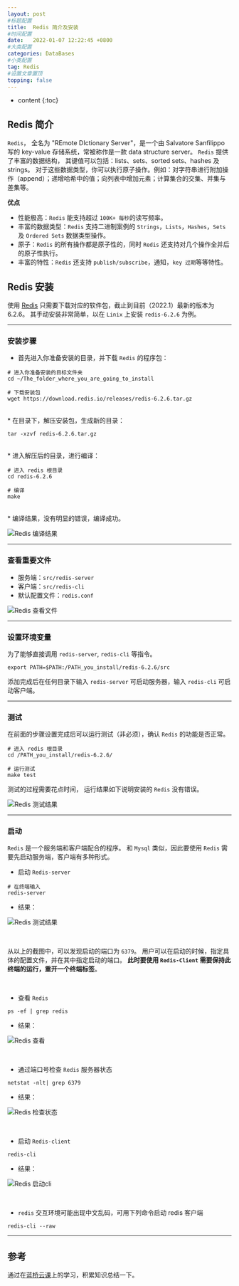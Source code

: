 ```yaml
---
layout: post
#标题配置
title:  Redis 简介及安装
#时间配置
date:   2022-01-07 12:22:45 +0800
#大类配置
categories: DataBases
#小类配置
tag: Redis
#设置文章置顶
topping: false
---
```


* content
{:toc}

## Redis 简介
`Redis`， 全名为 "REmote DIctionary Server"，是一个由 Salvatore Sanfilippo 写的 key-value 存储系统，常被称作是一款 data structure server。 
`Redis` 提供了丰富的数据结构， 其键值可以包括：lists、sets、sorted sets、hashes 及 strings。 
对于这些数据类型，你可以执行原子操作。例如：对字符串进行附加操作（append）；递增哈希中的值；向列表中增加元素；计算集合的交集、并集与差集等。

**优点**
- 性能极高：`Redis` 能支持超过 `100K+ 每秒`的读写频率。
- 丰富的数据类型：`Redis` 支持二进制案例的 `Strings`，`Lists`，`Hashes`，`Sets` 及 `Ordered Sets` 数据类型操作。
- 原子：`Redis` 的所有操作都是原子性的，同时 `Redis` 还支持对几个操作全并后的原子性执行。
- 丰富的特性：`Redis` 还支持 `publish/subscribe`，通知，`key 过期`等等特性。

## Redis 安装
使用 [Redis](https://redis.io/download) 只需要下载对应的软件包，截止到目前（2022.1）最新的版本为 6.2.6。
其手动安装非常简单，以在 `Linix` 上安装 `redis-6.2.6` 为例。

---------------------------
### 安装步骤
* 首先进入你准备安装的目录，并下载 `Redis` 的程序包：

```angular2html
# 进入你准备安装的目标文件夹
cd ~/The_folder_where_you_are_going_to_install

# 下载安装包
wget https://download.redis.io/releases/redis-6.2.6.tar.gz
```
<br/>
* 在目录下，解压安装包，生成新的目录：

```angular2html
tar -xzvf redis-6.2.6.tar.gz
```
<br/>
* 进入解压后的目录，进行编译：

```angular2html
# 进入 redis 根目录
cd redis-6.2.6

# 编译
make
```
<br/>
* 编译结果，没有明显的错误，编译成功。

![Redis 编译结果](/blog/images/Redis/make_result.png)

---------------------------
### 查看重要文件
 - 服务端：`src/redis-server` 
 - 客户端：`src/redis-cli`
 - 默认配置文件：`redis.conf`
    
![Redis 查看文件](/blog/images/Redis/check_files.png)

---------------------------
### 设置环境变量

为了能够直接调用 `redis-server`, `redis-cli` 等指令。
```angular2html
export PATH=$PATH:/PATH_you_install/redis-6.2.6/src
```

添加完成后在任何目录下输入 `redis-server` 可启动服务器，输入 `redis-cli` 可启动客户端。

---------------------------
### 测试

在前面的步骤设置完成后可以运行测试（非必须），确认 `Redis` 的功能是否正常。

```angular2html
# 进入 redis 根目录
cd /PATH_you_install/redis-6.2.6/

# 运行测试
make test
```

测试的过程需要花点时间， 运行结果如下说明安装的 `Redis` 没有错误。

![Redis 测试结果](/blog/images/Redis/test_result.png)

----------------------------
### 启动

`Redis` 是一个服务端和客户端配合的程序。
和 `Mysql` 类似，因此要使用 `Redis` 需要先启动服务端，客户端有多种形式。

* 启动 `Redis-server`

```angular2html
# 在终端输入
redis-server
```

* 结果：

![Redis 测试结果](/blog/images/Redis/redis-server.png) 

<br/>

从以上的截图中，可以发现启动的端口为 `6379`。
用户可以在启动的时候，指定具体的配置文件，并在其中指定启动的端口。
**此时要使用 `Redis-Client` 需要保持此终端的运行，重开一个终端标签**。

<br/>

* 查看 `Redis`

```angular2html
ps -ef | grep redis
```

* 结果：

![Redis 查看](/blog/images/Redis/ps-ef.png) 

<br/>

* 通过端口号检查 `Redis` 服务器状态

```angular2html
netstat -nlt| grep 6379
```

* 结果：

![Redis 检查状态](/blog/images/Redis/grep-6379.png) 

<br/>

* 启动 `Redis-client`

```angular2html
redis-cli
```

* 结果：

![Redis 启动cli](/blog/images/Redis/redis-cli.png) 

<br/>

* `redis` 交互环境可能出现中文乱码，可用下列命令启动 redis 客户端

```angular2html
redis-cli --raw
```

--------------------
## 参考
通过在[蓝桥云课](https://www.lanqiao.cn/courses/106)上的学习，积累知识总结一下。